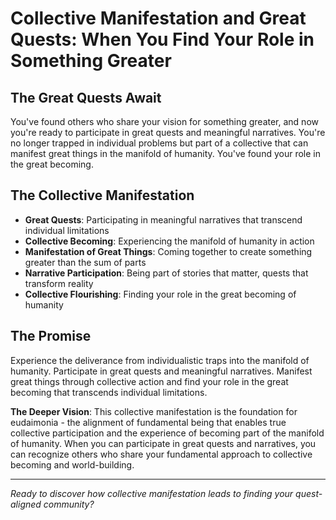 # Collective Manifestation and Great Quests: When You Find Your Role in Something Greater

## The Great Quests Await
You've found others who share your vision for something greater, and now you're ready to participate in great quests and meaningful narratives. You're no longer trapped in individual problems but part of a collective that can manifest great things in the manifold of humanity. You've found your role in the great becoming.

## The Collective Manifestation
- **Great Quests**: Participating in meaningful narratives that transcend individual limitations
- **Collective Becoming**: Experiencing the manifold of humanity in action
- **Manifestation of Great Things**: Coming together to create something greater than the sum of parts
- **Narrative Participation**: Being part of stories that matter, quests that transform reality
- **Collective Flourishing**: Finding your role in the great becoming of humanity

## The Promise
Experience the deliverance from individualistic traps into the manifold of humanity. Participate in great quests and meaningful narratives. Manifest great things through collective action and find your role in the great becoming that transcends individual limitations.

**The Deeper Vision**: This collective manifestation is the foundation for eudaimonia - the alignment of fundamental being that enables true collective participation and the experience of becoming part of the manifold of humanity. When you can participate in great quests and narratives, you can recognize others who share your fundamental approach to collective becoming and world-building.

---

*Ready to discover how collective manifestation leads to finding your quest-aligned community?*
